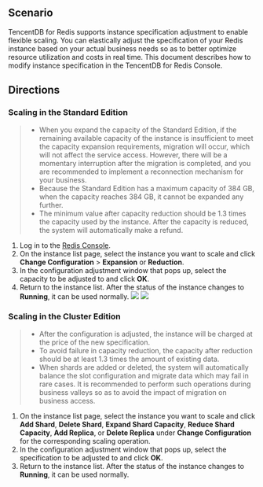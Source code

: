 ## Scenario
TencentDB for Redis supports instance specification adjustment to enable flexible scaling. You can elastically adjust the specification of your Redis instance based on your actual business needs so as to better optimize resource utilization and costs in real time. This document describes how to modify instance specification in the TencentDB for Redis Console.

## Directions
### Scaling in the Standard Edition

>- When you expand the capacity of the Standard Edition, if the remaining available capacity of the instance is insufficient to meet the capacity expansion requirements, migration will occur, which will not affect the service access. However, there will be a momentary interruption after the migration is completed, and you are recommended to implement a reconnection mechanism for your business.
>- Because the Standard Edition has a maximum capacity of 384 GB, when the capacity reaches 384 GB, it cannot be expanded any further.
>- The minimum value after capacity reduction should be 1.3 times the capacity used by the instance. After the capacity is reduced, the system will automatically make a refund.

1. Log in to the [Redis Console](https://console.cloud.tencent.com/redis).
1. On the instance list page, select the instance you want to scale and click **Change Configuration** > **Expansion** or **Reduction**.
2. In the configuration adjustment window that pops up, select the capacity to be adjusted to and click **OK**.
3. Return to the instance list. After the status of the instance changes to **Running**, it can be used normally.
![](https://main.qcloudimg.com/raw/1c2f2c7b845a9bf55c4f6b9324d1f632.png)
![](https://main.qcloudimg.com/raw/abbd24d0290471dbac886d1b8f2d667e.png)

### Scaling in the Cluster Edition

>- After the configuration is adjusted, the instance will be charged at the price of the new specification.
>- To avoid failure in capacity reduction, the capacity after reduction should be at least 1.3 times the amount of existing data.
>- When shards are added or deleted, the system will automatically balance the slot configuration and migrate data which may fail in rare cases. It is recommended to perform such operations during business valleys so as to avoid the impact of migration on business access.

1. On the instance list page, select the instance you want to scale and click **Add Shard**, **Delete Shard**, **Expand Shard Capacity**, **Reduce Shard Capacity**, **Add Replica**, or **Delete Replica** under **Change Configuration** for the corresponding scaling operation.
2. In the configuration adjustment window that pops up, select the specification to be adjusted to and click **OK**.
3. Return to the instance list. After the status of the instance changes to **Running**, it can be used normally.
